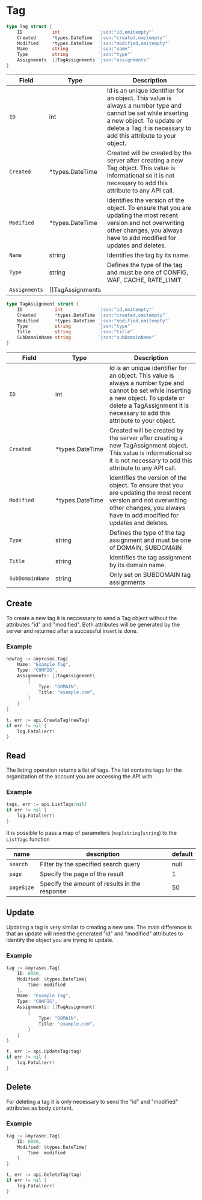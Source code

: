 # Tag

```go
type Tag struct {
    ID           int              `json:"id,omitempty"`
    Created      *types.DateTime  `json:"created,omitempty"`
    Modified     *types.DateTime  `json:"modified,omitempty"`
    Name         string           `json:"name"`
    Type         string           `json:"type"`
    Assignments  []TagAssignments `json:"assignments"`
}
```
| Field | Type | Description|
|---|---|---|
| `ID` | int | Id is an unique identifier for an object. This value is always a number type and cannot be set while inserting a new object. To update or delete a Tag it is necessary to add this attribute to your object. |
| `Created` | *types.DateTime | Created will be created by the server after creating a new Tag object. This value is informational so it is not necessary to add this attribute to any API call. |
| `Modified` | *types.DateTime | Identifies the version of the object. To ensure that you are updating the most recent version and not overwriting other changes, you always have to add modified for updates and deletes. |
| `Name` | string | Identifies the tag by its name. |
| `Type` | string | Defines the type of the tag and must be one of CONFIG, WAF, CACHE, RATE_LIMIT |
| `Assignments` | []TagAssignments |

```go
type TagAssignment struct {
    ID            int             `json:"id,omitempty"`
    Created       *types.DateTime `json:"created,omitempty"`
    Modified      *types.DateTime `json:"modified,omitempty"`
    Type          string          `json:"type"`
    Title         string          `json:"title"`
    SubDomainName string          `json:"subDomainName"`
}
```
| Field | Type | Description|
|---|---|---|
| `ID` | int | Id is an unique identifier for an object. This value is always a number type and cannot be set while inserting a new object. To update or delete a TagAssignment it is necessary to add this attribute to your object. |
| `Created` | *types.DateTime | Created will be created by the server after creating a new TagAssignment object. This value is informational so it is not necessary to add this attribute to any API call. |
| `Modified` | *types.DateTime | Identifies the version of the object. To ensure that you are updating the most recent version and not overwriting other changes, you always have to add modified for updates and deletes. |
| `Type` | string | Defines the type of the tag assignment and must be one of DOMAIN, SUBDOMAIN |
| `Title` | string | Identifies the tag assignment by its domain name. |
| `SubDomainName` | string | Only set on SUBDOMAIN tag assignments |

## Create
To create a new tag it is neccessary to send a Tag object without the attributes "id" and "modified".
Both attributes will be generated by the server and returned after a successful insert is done.

### Example
```go
newTag := &myrasec.Tag{
    Name: "Example Tag",
    Type: "CONFIG",
    Assignments: []TagAssignment{
        {
            Type: "DOMAIN",
            Title: "example.com",
        }
    }
}

t, err := api.CreateTag(newTag)
if err != nil {
    log.Fatal(err)
}
```

## Read
The listing operation returns a list of tags. The list contains tags for the organization of the account you are accessing the API with.

### Example
```go
tags, err := api.ListTags(nil)
if err != nil {
    log.Fatal(err)
}
```

It is possible to pass a map of parameters (`map[string]string`) to the `ListTags` function

| name | description | default |
|---|---|---|
| `search` | Filter by the specified search query | null |
| `page` | Specify the page of the result | 1 |
| `pageSize` | Specify the amount of results in the response | 50 |

## Update
Updating a tag is very similar to creating a new one. The main difference is that an update will need the generated "id" and "modified" attributes to identify the object you are trying to update.

### Example
```go
tag := &myrasec.Tag{
    ID: 0000,
    Modified: &types.DateTime{
        Time: modified
    },
    Name: "Example Tag",
    Type: "CONFIG",
    Assignments: []TagAssignment{
        {
            Type: "DOMAIN",
            Title: "example.com",
        }
    }
}

t, err := api.UpdateTag(tag)
if err != nil {
    log.Fatal(err)
}
```

## Delete
For deleting a tag it is only necessary to send the "id" and "modified" attributes as body content.

### Example
```go
tag := &myrasec.Tag{
    ID: 0000,
    Modified: &types.DateTime{
        Time: modified
    }
}

t, err := api.DeleteTag(tag)
if err != nil {
    log.Fatal(err)
}
```

